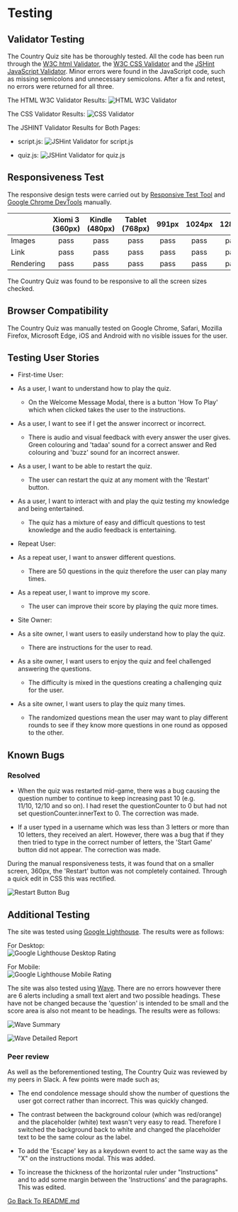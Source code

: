 # Testing

## Validator Testing

The Country Quiz site has be thoroughly tested. All the code has been run through the [W3C html Validator](https://validator.w3.org/), the [W3C CSS Validator](https://jigsaw.w3.org/css-validator/) and the [JSHint JavaScript Validator](https://jshint.com/). Minor errors were found in the JavaScript code, such as missing semicolons and unnecessary semicolons. After a fix and retest, no errors were returned for all  three. 

The HTML W3C Validator Results:
![HTML W3C Validator](media/html-validator.png)

The CSS Validator Results:
![CSS Validator](media/css-validator.png)

The JSHINT Validator Results for Both Pages:
- script.js:
![JSHint Validator for script.js](media/js-script.png)

- quiz.js:
![JSHint Validator for quiz.js](media/js-quiz.png)

## Responsiveness Test

The responsive design tests were carried out by [Responsive Test Tool](https://responsivetesttool.com/) and [Google Chrome DevTools](https://developer.chrome.com/docs/devtools/) manually.

|              | Xiomi 3 (360px) | Kindle (480px) | Tablet (768px) | 991px | 1024px | 1280px |
| :----------- | :---------------: | :------------: | :------------: | :---: | :----: | :----: |
| Images       |   pass            | pass           | pass           | pass  | pass   | pass   |
| Link         |   pass            | pass           | pass           | pass  | pass   | pass   |
| Rendering    |   pass            | pass           | pass           | pass  | pass   | pass   |

The Country Quiz was found to be responsive to all the screen sizes checked.

## Browser Compatibility

The Country Quiz was manually tested on Google Chrome, Safari, Mozilla Firefox, Microsoft Edge, iOS and Android with no visible issues for the user.

## Testing User Stories

* First-time User:  

 * As a user, I want to understand how to play the quiz.
    - On the Welcome Message Modal, there is a button 'How To Play' which when clicked takes the user to the instructions.

 * As a user, I want to see if I get the answer incorrect or incorrect.
    - There is audio and visual feedback with every answer the user gives. Green colouring and 'tadaa' sound for a correct answer and Red colouring and 'buzz' sound for an incorrect answer.

 * As a user, I want to be able to restart the quiz.
    - The user can restart the quiz at any moment with the 'Restart' button.

 * As a user, I want to interact with and play the quiz testing my knowledge and being entertained.
    - The quiz has a mixture of easy and difficult questions to test knowledge and the audio feedback is entertaining.

* Repeat User:

 * As a repeat user, I want to answer different questions.
    - There are 50 questions in the quiz therefore the user can play many times.

 * As a repeat user, I want to improve my score.
    - The user can improve their score by playing the quiz more times.

* Site Owner:
 * As a site owner, I want users to easily understand how to play the quiz.
    - There are instructions for the user to read.

 * As a site owner, I want users to enjoy the quiz and feel challenged answering the questions.
    - The difficulty is mixed in the questions creating a challenging quiz for the user.

 * As a site owner, I want users to play the quiz many times.
    - The randomized questions mean the user may want to play different rounds to see if they know more questions in one round as opposed to the other.
 

## Known Bugs

### Resolved

- When the quiz was restarted mid-game, there was a bug causing the question number to continue to keep increasing past 10 (e.g.  
  11/10, 12/10 and so on). I had reset the questionCounter to 0 but had not set questionCounter.innerText to 0. The correction was made.

- If a user typed in a username which was less than 3 letters or more than 10 letters, they received an alert. However, there was a bug that if they then tried to type in the correct number of letters, the 'Start Game' button did not appear. The correction was made. 

During the manual responsiveness tests, it was found that on a smaller screen, 360px, the 'Restart' button was not completely contained. Through a quick edit in CSS this was rectified.

![Restart Button Bug](media/bug1.png)

## Additional Testing

The site was tested using [Google Lighthouse](https://developers.google.com/web/tools/lighthouse). The results were as follows:

For Desktop: \
![Google Lighthouse Desktop Rating](media/lighthouse-desktop.png)

For Mobile: \
![Google Lighthouse Mobile Rating](media/lighthouse-mobile.png)

The site was also tested using [Wave](https://wave.webaim.org/). There are no errors howvever there are 6 alerts including a small text alert and two possible headings. These have not be changed because the 'question' is intended to be small and the score area is also not meant to be headings. The results were as follows:

![Wave Summary](media/wave-summary.png)

![Wave Detailed Report](media/wave-details.png)

### Peer review
As well as the beforementioned testing, The Country Quiz was reviewed by my peers in Slack. A few points were made such as; 

- The end condolence message should show the number of questions the user got correct rather than incorrect. This was quickly changed.

- The contrast between the background colour (which was red/orange) and the placeholder (white) text wasn't very easy to read. Therefore I switched the background back to white and changed the placeholder text to be the same colour as the label.

- To add the 'Escape' key as a keydown event to act the same way as the "X" on the instructions modal. This was added.

- To increase the thickness of the horizontal ruler under "Instructions" and to add some margin between the 'Instructions' and the paragraphs. This was edited.

[Go Back To README.md](README.md)